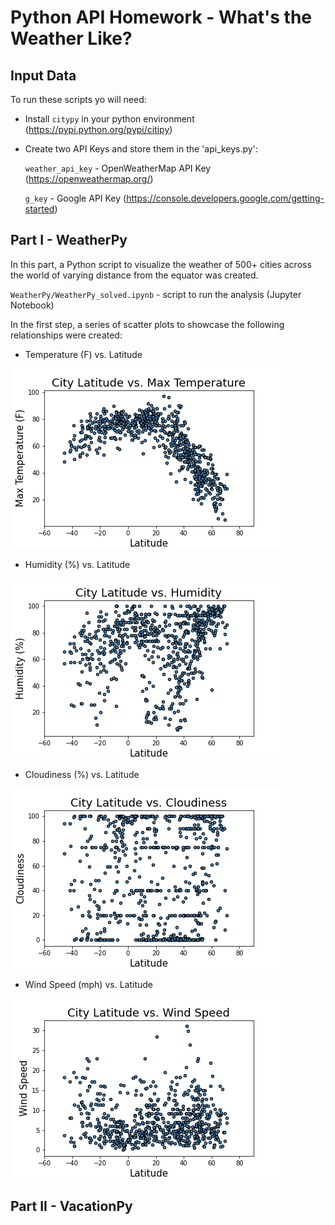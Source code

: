 # **Python API Homework - What's the Weather Like?**

## **Input Data**

To run these scripts yo will need:

* Install `citypy` in your python environment (https://pypi.python.org/pypi/citipy)

* Create two API Keys and store them in the 'api_keys.py':

    `weather_api_key` - OpenWeatherMap API Key (https://openweathermap.org/)
    
    `g_key` - Google API Key (https://console.developers.google.com/getting-started) 
    
## **Part I - WeatherPy**

In this part, a Python script to visualize the weather of 500+ cities across the world of varying distance from the equator was created. 

`WeatherPy/WeatherPy_solved.ipynb` - script to run the analysis (Jupyter Notebook)

In the first step, a series of scatter plots to showcase the following relationships were created:

* Temperature (F) vs. Latitude

![max_temp](WeatherPy/Images/City_Latitude_vs_Max_Temperature.png)

* Humidity (%) vs. Latitude

![humidity](WeatherPy/Images/City_Latitude_vs_Humidity.png)

* Cloudiness (%) vs. Latitude

![cloudiness](WeatherPy/Images/City_Latitude_vs_Cloudiness.png)

* Wind Speed (mph) vs. Latitude

![wind](WeatherPy/Images/City_Latitude_vs_Wind_Speed.png)



## **Part II - VacationPy**
